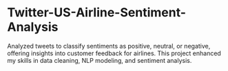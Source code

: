 # Twitter-US-Airline-Sentiment-Analysis
Analyzed tweets to classify sentiments as positive, neutral, or negative, offering insights into customer feedback for airlines. This project enhanced my skills in data cleaning, NLP modeling, and sentiment analysis.
